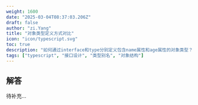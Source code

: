 ```yaml
---
weight: 1600
date: "2025-03-04T08:37:03.206Z"
draft: false
author: "zi.Yang"
title: "对象类型定义方式对比"
icon: "icon/typescript.svg"
toc: true
description: "如何通过interface和type分别定义包含name属性和age属性的对象类型？在可选属性、只读属性定义语法上两者有何异同？"
tags: ["typescript", "接口设计", "类型别名", "对象结构"]
---
```


## 解答

待补充...
